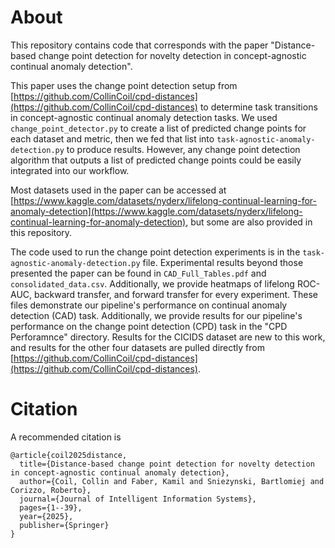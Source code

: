 # About

This repository contains code that corresponds with the paper "Distance-based change point detection for novelty detection in concept-agnostic continual anomaly detection".

This paper uses the change point detection setup from [https://github.com/CollinCoil/cpd-distances](https://github.com/CollinCoil/cpd-distances) to determine task transitions in concept-agnostic continual anomaly detection tasks. We used `change_point_detector.py` to create a list of predicted change points for each dataset and metric, then we fed that list into `task-agnostic-anomaly-detection.py` to produce results. However, any change point detection algorithm that outputs a list of predicted change points could be easily integrated into our workflow. 

Most datasets used in the paper can be accessed at [https://www.kaggle.com/datasets/nyderx/lifelong-continual-learning-for-anomaly-detection](https://www.kaggle.com/datasets/nyderx/lifelong-continual-learning-for-anomaly-detection), but some are also provided in this repository. 

The code used to run the change point detection experiments is in the `task-agnostic-anomaly-detection.py` file. Experimental results beyond those presented the paper can be found in `CAD_Full_Tables.pdf` and `consolidated_data.csv`. Additionally, we provide heatmaps of lifelong ROC-AUC, backward transfer, and forward transfer for every experiment. These files demonstrate our pipeline's performance on continual anomaly detection (CAD) task. Additionally, we provide results for our pipeline's performance on the change point detection (CPD) task in the "CPD Perforamnce" directory. Results for the CICIDS dataset are new to this work, and results for the other four datasets are pulled directly from [https://github.com/CollinCoil/cpd-distances](https://github.com/CollinCoil/cpd-distances). 

# Citation
A recommended citation is 
```
@article{coil2025distance,
  title={Distance-based change point detection for novelty detection in concept-agnostic continual anomaly detection},
  author={Coil, Collin and Faber, Kamil and Sniezynski, Bartlomiej and Corizzo, Roberto},
  journal={Journal of Intelligent Information Systems},
  pages={1--39},
  year={2025},
  publisher={Springer}
}
```
